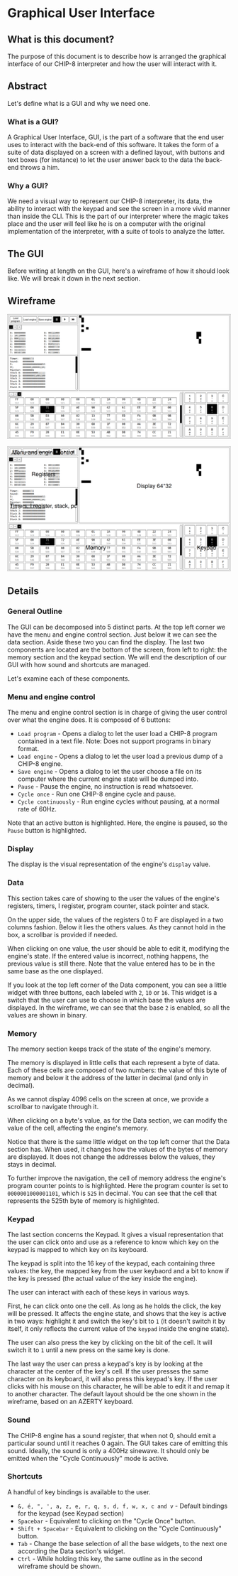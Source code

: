 # Graphical User Interface

## What is this document?

The purpose of this document is to describe how is arranged the graphical
interface of our CHIP-8 interpreter and how the user will interact with it.

## Abstract

Let's define what is a GUI and why we need one.

### What is a GUI?

A Graphical User Interface, GUI, is the part of a software that the end user
uses to interact with the back-end of this software. It takes the form of a
suite of data displayed on a screen with a defined layout, with buttons and
text boxes (for instance) to let the user answer back to the data the back-end
throws a him.

### Why a GUI?

We need a visual way to represent our CHIP-8 interpreter, its data, the
ability to interact with the keypad and see the screen in a more vivid manner
than inside the CLI. This is the part of our interpreter where the magic takes
place and the user will feel like he is on a computer with the original
implementation of the interpreter, with a suite of tools to analyze the latter.

## The GUI

Before writing at length on the GUI, here's a wireframe of how it should look
like. We will break it down in the next section.

## Wireframe

![GUI wireframe w/o outline](./resources/gui.png)

![GUI wireframe w/ outline](./resources/gui-with-outline.png)

## Details

### General Outline

The GUI can be decomposed into 5 distinct parts. At the top left corner we have
the menu and engine control section. Just below it we can see the data section.
Aside these two you can find the display. The last two components are located
are the bottom of the screen, from left to right: the memory section and the
keypad section.
We will end the description of our GUI with how sound and shortcuts are managed.

Let's examine each of these components.

### Menu and engine control

The menu and engine control section is in charge of giving the user control
over what the engine does. It is composed of 6 buttons:

 * `Load program` - Opens a dialog to let the user load a CHIP-8 program
   contained in a text file. Note: Does not support programs in binary format.
 * `Load engine` - Opens a dialog to let the user load a previous dump of a
   CHIP-8 engine.
 * `Save engine` - Opens a dialog to let the user choose a file on its computer
   where the current engine state will be dumped into.
 * `Pause` - Pause the engine, no instruction is read whatsoever.
 * `Cycle once` - Run one CHIP-8 engine cycle and pause.
 * `Cycle continuously` - Run engine cycles without pausing, at a normal rate
   of 60Hz.

Note that an active button is highlighted. Here, the engine is paused, so the
`Pause` button is highlighted.

### Display

The display is the visual representation of the engine's `display` value.

### Data

This section takes care of showing to the user the values of the engine's
registers, timers, I register, program counter, stack pointer and stack.

On the upper side, the values of the registers 0 to F are displayed in a two
columns fashion.
Below it lies the others values. As they cannot hold in the box, a scrollbar is
provided if needed.

When clicking on one value, the user should be able to edit it, modifying the
engine's state. If the entered value is incorrect, nothing happens, the
previous value is still there. Note that the value entered has to be in the
same base as the one displayed.

If you look at the top left corner of the Data component, you can see a little
widget with three buttons, each labeled with `2`, `10` or `16`. This widget is
a switch that the user can use to choose in which base the values are
displayed. In the wireframe, we can see that the base `2` is enabled, so all
the values are shown in binary.

### Memory

The memory section keeps track of the state of the engine's memory.

The memory is displayed in little cells that each represent a byte of data.
Each of these cells are composed of two numbers: the value of this byte of
memory and below it the address of the latter in decimal (and only in decimal).

As we cannot display 4096 cells on the screen at once, we provide a scrollbar
to navigate through it.

When clicking on a byte's value, as for the Data section, we can modify the
value of the cell, affecting the engine's memory.

Notice that there is the same little widget on the top left corner that the
Data section has. When used, it changes how the values of the bytes of memory
are displayed. It does not change the addresses below the values, they stays in
decimal.

To further improve the navigation, the cell of memory address the engine's
program counter points to is highlighted. Here the program counter is set
to `0000001000001101`, which is `525` in decimal. You can see that the cell
that represents the 525th byte of memory is highlighted.

### Keypad

The last section concerns the Keypad. It gives a visual representation that the
user can click onto and use as a reference to know which key on the keypad is
mapped to which key on its keyboard.

The keypad is split into the 16 key of the keypad, each containing three
values: the key, the mapped key from the user keybaord and a bit to know
if the key is pressed (the actual value of the key inside the engine).

The user can interact with each of these keys in various ways.

First, he can click onto one the cell. As long as he holds the click, the key
will be pressed. It affects the engine state, and shows that the key is active
in two ways: highlight it and switch the key's bit to `1` (it doesn't switch it
by itself, it only reflects the current value of the `keypad` inside the engine
state).

The user can also press the key by clicking on the bit of the cell. It will
switch it to `1` until a new press on the same key is done.

The last way the user can press a keypad's key is by looking at the character
at the center of the key's cell. If the user presses the same character on its
keyboard, it will also press this keypad's key. If the user clicks with his
mouse on this character, he will be able to edit it and remap it to another
character.
The default layout should be the one shown in the wireframe, based on an AZERTY
keyboard.

### Sound

The CHIP-8 engine has a sound register, that when not 0, should emit a
particular sound until it reaches 0 again.
The GUI takes care of emitting this sound. Ideally, the sound is only a 400Hz
sinewave. It should only be emitted when the "Cycle Continuously" mode is
active.

### Shortcuts

A handful of key bindings is available to the user.

 * `&, é, ", ', a, z, e, r, q, s, d, f, w, x, c and v` - Default bindings for
   the keypad (see Keypad section)
 * `Spacebar` - Equivalent to clicking on the "Cycle Once" button.
 * `Shift + Spacebar` - Equivalent to clicking on the "Cycle Continuously"
   button.
 * `Tab` - Change the base selection of all the base widgets, to the next one
   according the Data section's widget.
 * `Ctrl` - While holding this key, the same outline as in the second wireframe
   should be shown.
